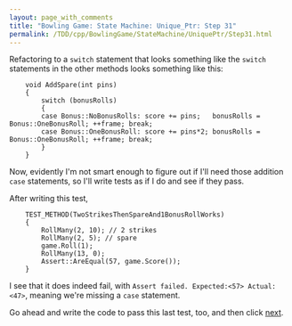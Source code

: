 ```yaml
---
layout: page_with_comments
title: "Bowling Game: State Machine: Unique_Ptr: Step 31"
permalink: /TDD/cpp/BowlingGame/StateMachine/UniquePtr/Step31.html
---
```


Refactoring to a ```switch``` statement that looks something like the ```switch``` statements in the other methods looks something like this:
```
    void AddSpare(int pins)
    {
        switch (bonusRolls)
        {
        case Bonus::NoBonusRolls: score += pins;   bonusRolls = Bonus::OneBonusRoll; ++frame; break;
        case Bonus::OneBonusRoll: score += pins*2; bonusRolls = Bonus::OneBonusRoll; ++frame; break;
        }
    }
```

Now, evidently I'm not smart enough to figure out if I'll need those addition ```case``` statements, so I'll write tests as if I do and see if they pass.

After writing this test,
```
    TEST_METHOD(TwoStrikesThenSpareAnd1BonusRollWorks)
    {
        RollMany(2, 10); // 2 strikes
        RollMany(2, 5); // spare
        game.Roll(1);
        RollMany(13, 0);
        Assert::AreEqual(57, game.Score());
    }
```
I see that it does indeed fail, with ```Assert failed. Expected:<57> Actual:<47>```, meaning we're missing a ```case``` statement.

Go ahead and write the code to pass this last test, too, and then click [next](Step32.html).
